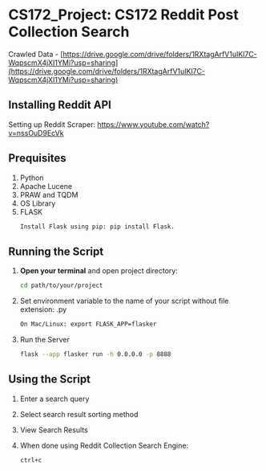 # CS172_Project: CS172 Reddit Post Collection Search

Crawled Data - [https://drive.google.com/drive/folders/1RXtagArfV1uIKl7C-WqpscmX4jXI1YMi?usp=sharing](https://drive.google.com/drive/folders/1RXtagArfV1uIKl7C-WqpscmX4jXI1YMi?usp=sharing)

## Installing Reddit API
Setting up Reddit Scraper: https://www.youtube.com/watch?v=nssOuD9EcVk

## Prequisites
1. Python
2. Apache Lucene
3. PRAW and TQDM
4. OS Library
5. FLASK
   ```bash
   Install Flask using pip: pip install Flask.

## Running the Script
1. **Open your terminal** and open project directory:
   ```bash
   cd path/to/your/project
   
2. Set environment variable to the name of your script without file extension: .py
   ```bash
   On Mac/Linux: export FLASK_APP=flasker

3. Run the Server
   ```bash
   flask --app flasker run -h 0.0.0.0 -p 8888

## Using the Script

1. Enter a search query
2. Select search result sorting method
3. View Search Results

4. When done using Reddit Collection Search Engine:
   ```bash
   ctrl+c
